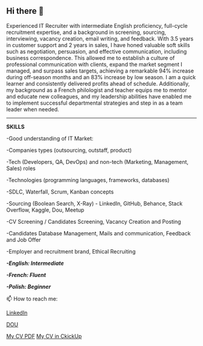 ## Hi there 👋

Experienced IT Recruiter with intermediate English proficiency, full-cycle recruitment expertise, and a background in screening, sourcing, interviewing, vacancy creation, email writing, and feedback. With 3.5 years in customer support and 2 years in sales, I have honed valuable soft skills such as negotiation, persuasion, and effective communication, including business correspondence. This allowed me to establish a culture of professional communication with clients, expand the market segment I managed, and surpass sales targets, achieving a remarkable 94% increase during off-season months and an 83% increase by low season. I am a quick learner and consistently delivered profits ahead of schedule. Additionally, my background as a French philologist and teacher equips me to mentor and educate new colleagues, and my leadership abilities have enabled me to implement successful departmental strategies and step in as a team leader when needed.

---

__SKILLS__

-Good understanding of IT Market:

  -Companies types (outsourcing, outstaff, product)

  -Tech (Developers, QA, DevOps) and non-tech (Marketing, Management, Sales) roles

  -Technologies (programming languages, frameworks, databases)

  -SDLC, Waterfall, Scrum, Kanban concepts

-Sourcing (Boolean Search, X-Ray) - LinkedIn, GitHub, Behance, Stack Overflow, Kaggle, Dou, Meetup

-CV Screening / Candidates Screening, Vacancy Creation and Posting

-Candidates Database Management, Mails and communication, Feedback and Job Offer

-Employer and recruitment brand, Ethical Recruiting

___-English: Intermediate___

___-French: Fluent___

___-Polish: Beginner___

📫 How to reach me:
 
 [LinkedIn](https://www.linkedin.com/in/viktoriia-kurhanevych/)
 
 [DOU](https://dou.ua/users/viktoriia-kurhanevych/)

[My CV PDF](https://drive.google.com/file/d/11bWCE2COEe9SKQewtKmbK-RhVW4RYSYy/view?usp=sharing) [My CV in CkickUp](https://doc.clickup.com/9012023078/p/h/8cjh3t6-472/a295cf41eaf70f4)
